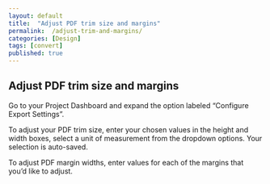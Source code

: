 ```yaml
---
layout: default
title:  "Adjust PDF trim size and margins"
permalink:  /adjust-trim-and-margins/
categories: [Design]
tags: [convert]
published: true
---
```


<section data-type="chapter" class="hsecchapter" data-hederis-type="hsecchapter" id="adjust-trim-and-margins" data-pi-attrs="id: adjust-trim-and-margins; data-tags: convert;" role="doc-chapter" data-tags="convert" data-author-name=" " data-book-title=" " title="Adjust PDF trim size and margins"><h1 data-hederis-type="hblkchaptitle" class="hblkchaptitle" id="p0f9NS2nn">Adjust PDF trim size and margins</h1><p class="hblkp" data-hederis-type="hblkp" id="plt6MZgI7">Go to your Project Dashboard and expand the option labeled &#8220;Configure Export Settings&#8221;. </p><p class="hblkp" data-hederis-type="hblkp" id="pZvoFY6gp">To adjust your PDF trim size, enter your chosen values in the height and width boxes, select a unit of measurement from the dropdown options. Your selection is auto-saved.</p><p class="hblkp" data-hederis-type="hblkp" id="phnbfDTsY">To adjust PDF margin widths, enter values for each of the margins that you&#8217;d like to adjust.</p></section>